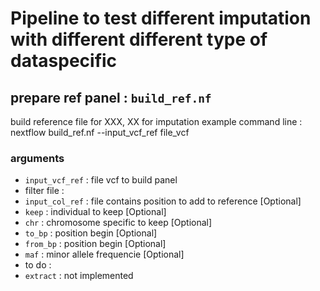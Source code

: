 # Pipeline to test different imputation with different different type of dataspecific  
## prepare ref panel : `build_ref.nf`
build reference file for XXX, XX for imputation
example command line : 
nextflow build_ref.nf --input_vcf_ref file_vcf

### arguments 
* `input_vcf_ref` :  file vcf to build panel
* filter file :
 * `input_col_ref` : file contains position to add to reference [Optional]
 * `keep` : individual to keep  [Optional]
 * `chr` : chromosome specific to keep [Optional]
 * `to_bp` : position begin [Optional]
 * `from_bp` : position begin [Optional]
 * `maf` : minor allele frequencie [Optional]
* to do :
 * `extract` : not implemented
